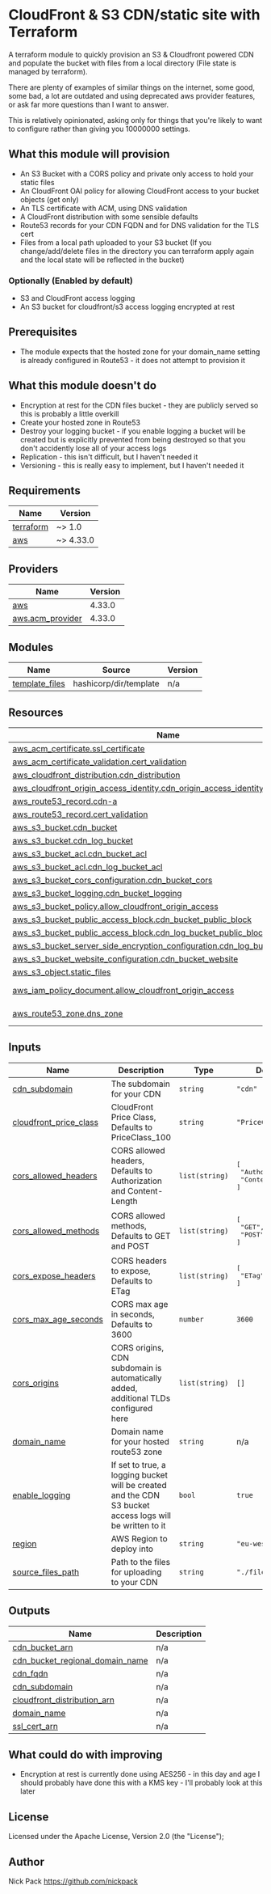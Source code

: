 # CloudFront & S3 CDN/static site with Terraform

A terraform module to quickly provision an S3 & Cloudfront powered CDN and populate the bucket with files from a local directory (File state is managed by terraform).

There are plenty of examples of similar things on the internet, some good, some bad, a lot are outdated and using deprecated aws provider features, or ask far more questions than I want to answer.

This is relatively opinionated, asking only for things that you're likely to want to configure rather than giving you 10000000 settings.

## What this module will provision

* An S3 Bucket with a CORS policy and private only access to hold your static files
* An CloudFront OAI policy for allowing CloudFront access to your bucket objects (get only)
* An TLS certificate with ACM, using DNS validation
* A CloudFront distribution with some sensible defaults
* Route53 records for your CDN FQDN and for DNS validation for the TLS cert
* Files from a local path uploaded to your S3 bucket (If you change/add/delete files in the directory you can terraform apply again and the local state will be reflected in the bucket)

### Optionally (Enabled by default)

* S3 and CloudFront access logging
* An S3 bucket for cloudfront/s3 access logging encrypted at rest

## Prerequisites

* The module expects that the hosted zone for your domain_name setting is already configured in Route53 - it does not attempt to provision it

## What this module doesn't do

* Encryption at rest for the CDN files bucket - they are publicly served so this is probably a little overkill
* Create your hosted zone in Route53
* Destroy your logging bucket - if you enable logging a bucket will be created but is explicitly prevented from being destroyed so that you don't accidently lose all of your access logs
* Replication - this isn't difficult, but I haven't needed it
* Versioning - this is really easy to implement, but I haven't needed it

<!-- BEGIN_TF_DOCS -->
## Requirements

| Name | Version |
|------|---------|
| <a name="requirement_terraform"></a> [terraform](#requirement\_terraform) | ~> 1.0 |
| <a name="requirement_aws"></a> [aws](#requirement\_aws) | ~> 4.33.0 |

## Providers

| Name | Version |
|------|---------|
| <a name="provider_aws"></a> [aws](#provider\_aws) | 4.33.0 |
| <a name="provider_aws.acm_provider"></a> [aws.acm\_provider](#provider\_aws.acm\_provider) | 4.33.0 |

## Modules

| Name | Source | Version |
|------|--------|---------|
| <a name="module_template_files"></a> [template\_files](#module\_template\_files) | hashicorp/dir/template | n/a |

## Resources

| Name | Type |
|------|------|
| [aws_acm_certificate.ssl_certificate](https://registry.terraform.io/providers/hashicorp/aws/latest/docs/resources/acm_certificate) | resource |
| [aws_acm_certificate_validation.cert_validation](https://registry.terraform.io/providers/hashicorp/aws/latest/docs/resources/acm_certificate_validation) | resource |
| [aws_cloudfront_distribution.cdn_distribution](https://registry.terraform.io/providers/hashicorp/aws/latest/docs/resources/cloudfront_distribution) | resource |
| [aws_cloudfront_origin_access_identity.cdn_origin_access_identity](https://registry.terraform.io/providers/hashicorp/aws/latest/docs/resources/cloudfront_origin_access_identity) | resource |
| [aws_route53_record.cdn-a](https://registry.terraform.io/providers/hashicorp/aws/latest/docs/resources/route53_record) | resource |
| [aws_route53_record.cert_validation](https://registry.terraform.io/providers/hashicorp/aws/latest/docs/resources/route53_record) | resource |
| [aws_s3_bucket.cdn_bucket](https://registry.terraform.io/providers/hashicorp/aws/latest/docs/resources/s3_bucket) | resource |
| [aws_s3_bucket.cdn_log_bucket](https://registry.terraform.io/providers/hashicorp/aws/latest/docs/resources/s3_bucket) | resource |
| [aws_s3_bucket_acl.cdn_bucket_acl](https://registry.terraform.io/providers/hashicorp/aws/latest/docs/resources/s3_bucket_acl) | resource |
| [aws_s3_bucket_acl.cdn_log_bucket_acl](https://registry.terraform.io/providers/hashicorp/aws/latest/docs/resources/s3_bucket_acl) | resource |
| [aws_s3_bucket_cors_configuration.cdn_bucket_cors](https://registry.terraform.io/providers/hashicorp/aws/latest/docs/resources/s3_bucket_cors_configuration) | resource |
| [aws_s3_bucket_logging.cdn_bucket_logging](https://registry.terraform.io/providers/hashicorp/aws/latest/docs/resources/s3_bucket_logging) | resource |
| [aws_s3_bucket_policy.allow_cloudfront_origin_access](https://registry.terraform.io/providers/hashicorp/aws/latest/docs/resources/s3_bucket_policy) | resource |
| [aws_s3_bucket_public_access_block.cdn_bucket_public_block](https://registry.terraform.io/providers/hashicorp/aws/latest/docs/resources/s3_bucket_public_access_block) | resource |
| [aws_s3_bucket_public_access_block.cdn_log_bucket_public_block](https://registry.terraform.io/providers/hashicorp/aws/latest/docs/resources/s3_bucket_public_access_block) | resource |
| [aws_s3_bucket_server_side_encryption_configuration.cdn_log_bucket_encryption](https://registry.terraform.io/providers/hashicorp/aws/latest/docs/resources/s3_bucket_server_side_encryption_configuration) | resource |
| [aws_s3_bucket_website_configuration.cdn_bucket_website](https://registry.terraform.io/providers/hashicorp/aws/latest/docs/resources/s3_bucket_website_configuration) | resource |
| [aws_s3_object.static_files](https://registry.terraform.io/providers/hashicorp/aws/latest/docs/resources/s3_object) | resource |
| [aws_iam_policy_document.allow_cloudfront_origin_access](https://registry.terraform.io/providers/hashicorp/aws/latest/docs/data-sources/iam_policy_document) | data source |
| [aws_route53_zone.dns_zone](https://registry.terraform.io/providers/hashicorp/aws/latest/docs/data-sources/route53_zone) | data source |

## Inputs

| Name | Description | Type | Default | Required |
|------|-------------|------|---------|:--------:|
| <a name="input_cdn_subdomain"></a> [cdn\_subdomain](#input\_cdn\_subdomain) | The subdomain for your CDN | `string` | `"cdn"` | no |
| <a name="input_cloudfront_price_class"></a> [cloudfront\_price\_class](#input\_cloudfront\_price\_class) | CloudFront Price Class, Defaults to PriceClass\_100 | `string` | `"PriceClass_100"` | no |
| <a name="input_cors_allowed_headers"></a> [cors\_allowed\_headers](#input\_cors\_allowed\_headers) | CORS allowed headers, Defaults to Authorization and Content-Length | `list(string)` | <pre>[<br>  "Authorization",<br>  "Content-Length"<br>]</pre> | no |
| <a name="input_cors_allowed_methods"></a> [cors\_allowed\_methods](#input\_cors\_allowed\_methods) | CORS allowed methods, Defaults to GET and POST | `list(string)` | <pre>[<br>  "GET",<br>  "POST"<br>]</pre> | no |
| <a name="input_cors_expose_headers"></a> [cors\_expose\_headers](#input\_cors\_expose\_headers) | CORS headers to expose, Defaults to ETag | `list(string)` | <pre>[<br>  "ETag"<br>]</pre> | no |
| <a name="input_cors_max_age_seconds"></a> [cors\_max\_age\_seconds](#input\_cors\_max\_age\_seconds) | CORS max age in seconds, Defaults to 3600 | `number` | `3600` | no |
| <a name="input_cors_origins"></a> [cors\_origins](#input\_cors\_origins) | CORS origins, CDN subdomain is automatically added, additional TLDs configured here | `list(string)` | `[]` | no |
| <a name="input_domain_name"></a> [domain\_name](#input\_domain\_name) | Domain name for your hosted route53 zone | `string` | n/a | yes |
| <a name="input_enable_logging"></a> [enable\_logging](#input\_enable\_logging) | If set to true, a logging bucket will be created and the CDN S3 bucket access logs will be written to it | `bool` | `true` | no |
| <a name="input_region"></a> [region](#input\_region) | AWS Region to deploy into | `string` | `"eu-west-1"` | no |
| <a name="input_source_files_path"></a> [source\_files\_path](#input\_source\_files\_path) | Path to the files for uploading to your CDN | `string` | `"./files"` | no |

## Outputs

| Name | Description |
|------|-------------|
| <a name="output_cdn_bucket_arn"></a> [cdn\_bucket\_arn](#output\_cdn\_bucket\_arn) | n/a |
| <a name="output_cdn_bucket_regional_domain_name"></a> [cdn\_bucket\_regional\_domain\_name](#output\_cdn\_bucket\_regional\_domain\_name) | n/a |
| <a name="output_cdn_fqdn"></a> [cdn\_fqdn](#output\_cdn\_fqdn) | n/a |
| <a name="output_cdn_subdomain"></a> [cdn\_subdomain](#output\_cdn\_subdomain) | n/a |
| <a name="output_cloudfront_distribution_arn"></a> [cloudfront\_distribution\_arn](#output\_cloudfront\_distribution\_arn) | n/a |
| <a name="output_domain_name"></a> [domain\_name](#output\_domain\_name) | n/a |
| <a name="output_ssl_cert_arn"></a> [ssl\_cert\_arn](#output\_ssl\_cert\_arn) | n/a |
<!-- END_TF_DOCS -->

## What could do with improving

* Encryption at rest is currently done using AES256 - in this day and age I should probably have done this with a KMS key - I'll probably look at this later

## License

Licensed under the Apache License, Version 2.0 (the "License");

## Author

Nick Pack <https://github.com/nickpack>
